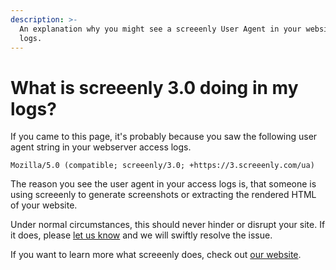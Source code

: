 ```yaml
---
description: >-
  An explanation why you might see a screeenly User Agent in your website server
  logs.
---
```


# What is screeenly 3.0 doing in my logs?

If you came to this page, it's probably because you saw the following user agent string in your webserver access logs.

```text
Mozilla/5.0 (compatible; screeenly/3.0; +https://3.screeenly.com/ua)
```

The reason you see the user agent in your access logs is, that someone is using screeenly to generate screenshots or extracting the rendered HTML of your website.

Under normal circumstances, this should never hinder or disrupt your site. If it does, please [let us know](mailto:support@screeenly.com) and we will swiftly resolve the issue.

If you want to learn more what screeenly does, check out [our website](https://3.screeenly.com/).

